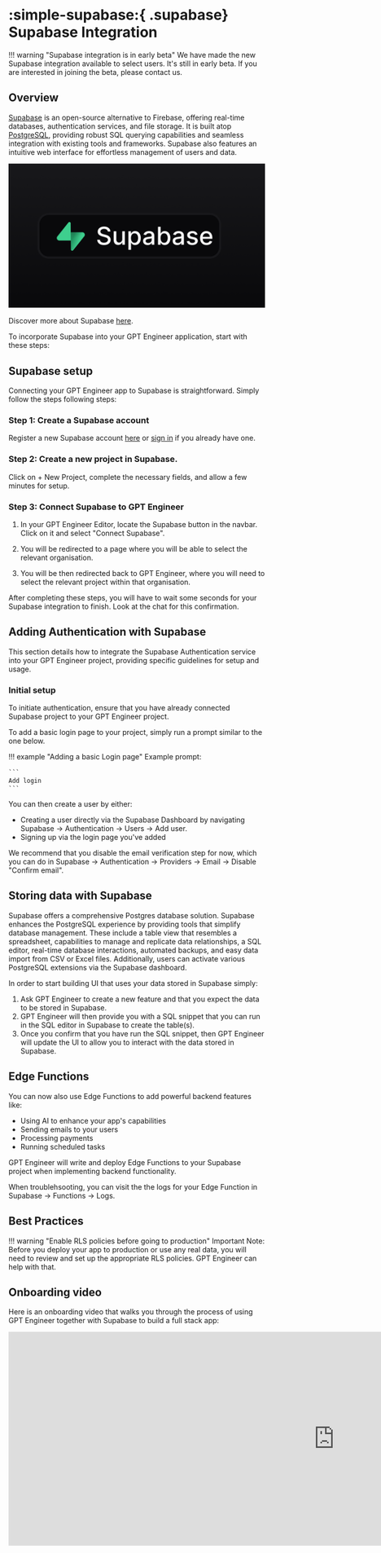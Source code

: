 # :simple-supabase:{ .supabase} Supabase Integration

!!! warning "Supabase integration is in early beta"
    We have made the new Supabase integration available to select users. It's still in early beta. If you are interested in joining the beta, please contact us.

## Overview

[Supabase](https://supabase.com/) is an open-source alternative to Firebase, offering real-time databases, authentication services, and file storage. It is built atop [PostgreSQL](https://www.postgresql.org/), providing robust SQL querying capabilities and seamless integration with existing tools and frameworks. Supabase also features an intuitive web interface for effortless management of users and data.

![Supabase](../assets/supabase.png)

Discover more about Supabase [here](https://supabase.com/docs).

To incorporate Supabase into your GPT Engineer application, start with these steps:

## Supabase setup

Connecting your GPT Engineer app to Supabase is straightforward. Simply follow the steps following steps:

### Step 1: Create a Supabase account

Register a new Supabase account [here](https://app.supabase.com/sign-up) or [sign in](https://app.supabase.com/sign-in) if you already have one.

### Step 2: Create a new project in Supabase.

Click on + New Project, complete the necessary fields, and allow a few minutes for setup.

### Step 3: Connect Supabase to GPT Engineer

1. In your GPT Engineer Editor, locate the Supabase button in the navbar. Click on it and select "Connect Supabase". 

2. You will be redirected to a page where you will be able to select the relevant organisation.

3. You will be then redirected back to GPT Engineer, where you will need to select the relevant project within that organisation.

After completing these steps, you will have to wait some seconds for your Supabase integration to finish. Look at the chat for this confirmation.

## Adding Authentication with Supabase

This section details how to integrate the Supabase Authentication service into your GPT Engineer project, providing specific guidelines for setup and usage.

### Initial setup

To initiate authentication, ensure that you have already connected Supabase project to your GPT Engineer project.

To add a basic login page to your project, simply run a prompt similar to the one below.

!!! example "Adding a basic Login page"
    Example prompt:

    ```
    Add login
    ```
You can then create a user by either: 

- Creating a user directly via the Supabase Dashboard by navigating Supabase -> Authentication -> Users -> Add user.
- Signing up via the login page you've added

We recommend that you disable the email verification step for now, which you can do in Supabase -> Authentication -> Providers -> Email -> Disable "Confirm email".

## Storing data with Supabase

Supabase offers a comprehensive Postgres database solution. Supabase enhances the PostgreSQL experience by providing tools that simplify database management. These include a table view that resembles a spreadsheet, capabilities to manage and replicate data relationships, a SQL editor, real-time database interactions, automated backups, and easy data import from CSV or Excel files. Additionally, users can activate various PostgreSQL extensions via the Supabase dashboard.

In order to start building UI that uses your data stored in Supabase simply: 

1. Ask GPT Engineer to create a new feature and that you expect the data to be stored in Supabase. 
2. GPT Engineer will then provide you with a SQL snippet that you can run in the SQL editor in Supabase to create the table(s). 
3. Once you confirm that you have run the SQL snippet, then GPT Engineer will update the UI to allow you to interact with the data stored in Supabase.

## Edge Functions

You can now also use Edge Functions to add powerful backend features like:
- Using AI to enhance your app's capabilities
- Sending emails to your users
- Processing payments
- Running scheduled tasks

GPT Engineer will write and deploy Edge Functions to your Supabase project when implementing backend functionality. 

When troublehsooting, you  can visit the the logs for your Edge Function in Supabase -> Functions -> Logs. 

## Best Practices

!!! warning "Enable RLS policies before going to production"
    Important Note: Before you deploy your app to production or use any real data, you will need to review and set up the appropriate RLS policies. GPT Engineer can help with that.

## Onboarding video

Here is an onboarding video that walks you through the process of using GPT Engineer together with Supabase to build a full stack app:

<div class="video-wrapper">
  <iframe width="1280" height="420" src="https://www.youtube.com/embed/QK_fGs9y6LA" frameborder="0" allowfullscreen></iframe>
</div>


